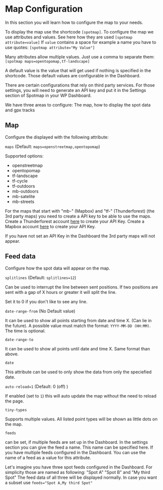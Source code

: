 # Map Configuration

In this section you will learn how to configure the map to your needs.

To display the map use the shortcode `[spotmap]`. To configure the map we use attributes and values. 
See here how they are used `[spotmap attribute=value]`
If `value` contains a space for example a name you have to use quotes: `[spotmap attribute="My Value"]`

Many attributes allow multiple values. Just use a comma to separate them: `[spotmap maps=opentopomap,tf-landscape]`

A default value is the value that will get used if nothing is specified in the shortcode. Those default values are configurable in the Dashboard.

There are certain configurations that rely on third party services. For those settings, you will need to generate an API key and put it in the Settings section of Spotmap in your WP Dashboard.

We have three areas to configure: The map, how to display the spot data and gpx tracks

## Map

Configure the displayed with the following attribute:

`maps` (Default: `maps=openstreetmap,opentopomap`)

Supported options:
* openstreetmap
* opentopomap
* tf-landscape
* tf-cycle
* tf-outdoors
* mb-outdoors
* mb-satelite
* mb-streets

For the maps that start with "mb-" (Mapbox) and "tf-" (Thunderforest) (the 3rd party maps) you need to create a API key to be able to use the maps.
Create a Thunderforest account [here](https://manage.thunderforest.com/users/sign_up?plan_id=5) to create your API Key.
Create a Mapbox account [here](https://timezonedb.com/register) to create your API Key.

If you have not set an API Key in the Dashboard the 3rd party maps will not appear.

## Feed data

Configure how the spot data will appear on the map.

`splitlines` (Default: `splitlines=12`)

Can be used to interrupt the line between sent positions. If two positions are sent with a gap of X hours or greater it will split the line. 

Set it to 0 if you don't like to see any line.

`date-range-from` (No Default value) 

It can be used to show all points starting from date and time X. (Can lie in the future). 
A possible value must match the format: `YYYY-MM-DD (HH:MM)`.
The time is optional.

`date-range-to` 

It can be used to show all points until date and time X. Same format than above.

`date` 

This attribute can be used to only show the data from only the speciefied date.

`auto-reload=1` (Default: 0 (off) )

If enabled (set to `1`) this will auto update the map without the need to reload the page.

`tiny-types` 

Supports multiple values. All listed point types will be shown as little dots on the map.

`feeds` 

can be set, if multiple feeds are set up in the Dashboard. In the settings section you can give the feed a name. This name can be specified here.
If you have multiple feeds configured in the Dashboard. You can use the name of a feed as a value for this attribute.

Let's imagine  you have three spot feeds configured in the Dashboard. For simplicity those are named as following: "Spot A" "Spot B" and "My third Spot"
The feed data  of all three will be displayed normally. In case you want a subset use `feeds="Spot A,My third Spot"`

